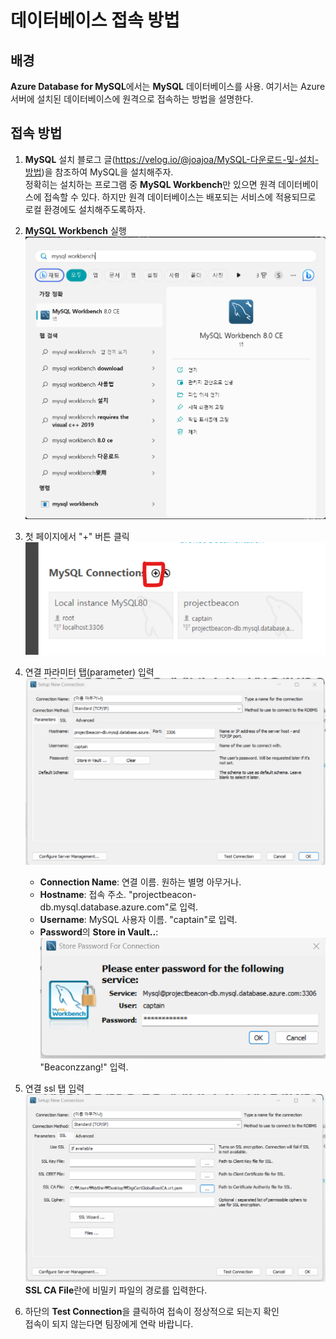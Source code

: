# 데이터베이스 접속 방법

## 배경

**Azure Database for MySQL**에서는 **MySQL** 데이터베이스를 사용. 여기서는 Azure 서버에 설치된 데이터베이스에 원격으로 접속하는 방법을 설명한다.

## 접속 방법

1. **MySQL** 설치
블로그 글(https://velog.io/@joajoa/MySQL-다운로드-및-설치-방법)을 참조하여 MySQL을 설치해주자.  
정확히는 설치하는 프로그램 중 **MySQL Workbench**만 있으면 원격 데이터베이스에 접속할 수 있다. 하지만 원격 데이터베이스는 배포되는 서비스에 적용되므로 로컬 환경에도 설치해주도록하자.  

2. **MySQL Workbench** 실행  
![img](./dbaccess-1.png)  
  
3. 첫 페이지에서 "+" 버튼 클릭  
![img](./dbaccess-2.png)  

4. 연결 파라미터 탭(parameter) 입력  
![img](./dbaccess-3.png)  

    - **Connection Name**: 연결 이름. 원하는 별명 아무거나.
    - **Hostname**: 접속 주소. "projectbeacon-db.mysql.database.azure.com"로 입력.
    - **Username**: MySQL 사용자 이름. "captain"로 입력.
    - **Password**의 **Store in Vault..**:  
    ![img](./dbaccess-4.png)  
    "Beaconzzang!" 입력.
5. 연결 ssl 탭 입력  
![img](./dbaccess-5.png)  
**SSL CA File**란에 비밀키 파일의 경로를 입력한다.  
6. 하단의 **Test Connection**을 클릭하여 접속이 정상적으로 되는지 확인  
접속이 되지 않는다면 팀장에게 연락 바랍니다.

